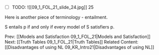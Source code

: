 ﻿- [ ] TODO:
![[09_1_FOL_21_slide_24.jpg]]
25

Here is another piece of terminology - entailment.

S entails p if and only if every model of S satisfiers p.



Prev: [[Models and Satisfaction 09_1_FOL_21|Models and Satisfaction]]
Next: [[Truth Tables 09_1_FOL_21|Truth Tables]]
Related Content:
[[Disadvantages of using NL 09_KR_Intro21|Disadvantages of using NL]]